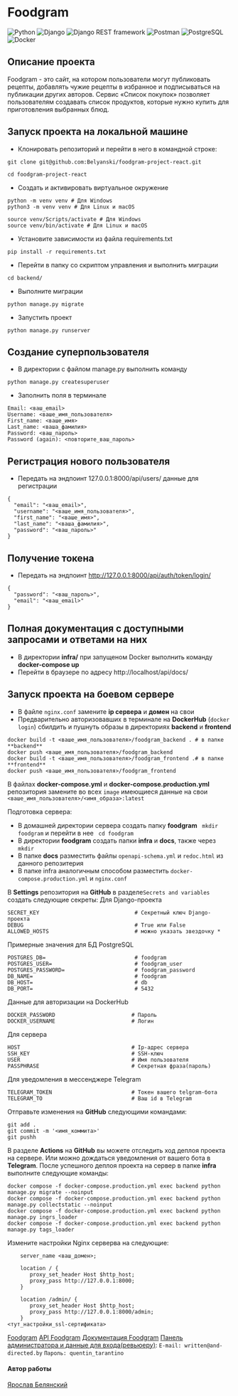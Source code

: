 # Foodgram
![Python](https://img.shields.io/badge/-Python-3776AB?style=flat&logo=python&logoColor=white)
![Django](https://img.shields.io/badge/-Django-092E20?style=flat&logo=django&logoColor=white)
![Django REST framework](https://img.shields.io/badge/-Django%20REST%20framework-ff9900?style=flat&logo=django&logoColor=white)
![Postman](https://img.shields.io/badge/-Postman-FF6C37?style=flat&logo=postman&logoColor=white)
![PostgreSQL](https://img.shields.io/badge/-PostgreSQL-336791?style=flat&logo=postgresql&logoColor=white)
![Docker](https://img.shields.io/badge/-Docker-2496ED?style=flat&logo=docker&logoColor=white)

## Описание проекта
Foodgram - это сайт, на котором пользователи могут публиковать рецепты, добавлять чужие рецепты в избранное и подписываться на публикации других авторов. Сервис «Список покупок» позволяет пользователям создавать список продуктов, которые нужно купить для приготовления выбранных блюд. 
## Запуск проекта на локальной машине
- Клонировать репозиторий и перейти в него в командной строке:
```
git clone git@github.com:Belyanski/foodgram-project-react.git
```
```
cd foodgram-project-react
```
- Cоздать и активировать виртуальное окружение
```
python -m venv venv # Для Windows
python3 -m venv venv # Для Linux и macOS
```
```
source venv/Scripts/activate # Для Windows
source venv/bin/activate # Для Linux и macOS
```
- Установите зависимости из файла requirements.txt
```
pip install -r requirements.txt
``` 
- Перейти в папку со скриптом управления и выполнить миграции
```
cd backend/
```
- Выполните миграции
```
python manage.py migrate
```

- Запустить проект
```
python manage.py runserver
```
## Создание суперпользователя
- В директории с файлом manage.py выполнить команду
```
python manage.py createsuperuser
```
- Заполнить поля в терминале
```
Email: <ваш_email>
Username: <ваше_имя_пользователя>
First_name: <ваше_имя>
Last_name: <ваша_фамилия>
Password: <ваш_пароль>
Password (again): <повторите_ваш_пароль>
```
## Регистрация нового пользователя
- Передать на эндпоинт 127.0.0.1:8000/api/users/ данные для регистрации
```
{
  "email": "<ваш_email>",
  "username": "<ваше_имя_пользователя>",
  "first_name": "<ваше_имя>",
  "last_name": "<ваша_фамилия>",
  "password": "<ваш_пароль>"
}
```

## Получение токена
- Передать на эндпоинт http://127.0.0.1:8000/api/auth/token/login/
```
{
  "password": "<ваш_пароль>",
  "email": "<ваш_email>"
}
```

## Полная документация с доступными запросами и ответами на них
- В директории **infra/** при запущеном Docker выполнить команду **docker-compose up**
- Перейти в браузере по адресу http://localhost/api/docs/

## Запуск проекта на боевом сервере
- В файле ```nginx.conf``` замените **ip сервера** и **домен** на свои
- Предварительно авторизовавших в терминале на **DockerHub** (```docker login```) сбилдить и пушнуть образы  в директориях **backend** и **frontend**
```
docker build -t <ваше_имя_пользователя>/foodgram_backend . # в папке **backend**
docker push <ваше_имя_пользователя>/foodgram_backend
docker build -t <ваше_имя_пользователя>/foodgram_frontend .# в папке **frontend**
docker push <ваше_имя_пользователя>/foodgram_frontend
```
В файлах **docker-compose.yml** и **docker-compose.production.yml** репозитория замените во всех ```image``` имеющиеся данные на свои ```<ваше_имя_пользователя>/<имя_образа>:latest```

Подготовка сервера:
- В домашней директории сервера создать папку **foodgram** ``` mkdir foodgram``` и перейти в нее ``` cd foodgram``` 
- В директории **foodgram** создать папки **infra** и **docs**, также через ```mkdir```
- В папке **docs** разместить файлы ```openapi-schema.yml``` и ```redoc.html``` из данного репозитерия 
- В папке infra аналогичным способом разместить ```docker-compose.production.yml``` и ```nginx.conf```

В **Settings** репозитория на **GitHub** в разделе```Secrets and variables```  создать следующие секреты:
Для Django-проекта
```
SECRET_KEY                              # Секретный ключ Django-проекта
DEBUG                                   # True или False
ALLOWED_HOSTS                           # можно указать звездочку *
```
Примерные значения для БД PostgreSQL
```
POSTGRES_DB=                            # foodgram 
POSTGRES_USER=                          # foodgram_user
POSTGRES_PASSWORD=                      # foodgram_password
DB_NAME=                                # foodgram
DB_HOST=                                # db
DB_PORT=                                # 5432
```
Данные для авторизации на DockerHub
```
DOCKER_PASSWORD                        # Пароль
DOCKER_USERNAME                        # Логин
```
Для сервера
```
HOST                                   # Ip-адрес сервера
SSH_KEY                                # SSH-ключ
USER                                   # Имя пользователя
PASSPHRASE                             # Секретная фраза(пароль)
```
Для уведомления в мессенджере Telegram
```
TELEGRAM_TOKEN                         # Токен вашего telgram-бота
TELEGRAM_TO                            # Ваш id в Telegram
```
Отправьте изменения на **GitHub** следующими командами:
```
git add .
git commit -m '<имя_коммита>'
git pushh
```
В разделе **Actions** на **GitHub** вы можете отследить ход деплоя проекта на сервере. Или можно дождаться уведомления от вашего бота в **Telegram**.
После успешного деплоя проекта на сервер в папке **infra** выполните следующие команды:
```
docker compose -f docker-compose.production.yml exec backend python manage.py migrate --noinput
docker compose -f docker-compose.production.yml exec backend python manage.py collectstatic --noinput
docker compose -f docker-compose.production.yml exec backend python manage.py ingrs_loader 
docker compose -f docker-compose.production.yml exec backend python manage.py tags_loader
```
Измените настройки Nginx серверва на следующие:
```
	server_name <ваш_домен>;
	
	location / {
	   proxy_set_header Host $http_host;
	   proxy_pass http://127.0.0.1:8000;
	}

	location /admin/ {
	   proxy_set_header Host $http_host;
	   proxy_pass http://127.0.0.1:8000/admin;
	}
<тут_настройки_ssl-сертификата>
```
[Foodgram](https://foodkilogram.ddns.net/)
[API Foodgram](https://foodkilogram.ddns.net/api/)
[Документация Foodgram](https://foodkilogram.ddns.net/api/docs/)
[Панель администратора и данные для входа(ревьюеру)](https://foodkilogram.ddns.net/admin/):
```E-mail: written@and-directed.by```
```Пароль: quentin_tarantino```

#### Автор работы
[Ярослав Белянский](https://github.com/Belyanski)
